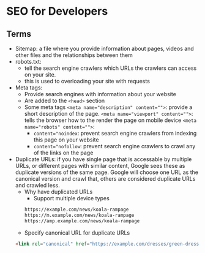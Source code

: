 # SEO for Developers

## Terms

- Sitemap: a file where you provide information about pages, videos and other files and the relationships between them
- robots.txt:
  - tell the search engine crawlers which URLs the crawlers can access on your site.
  - this is used to overloading your site with requests
- Meta tags:
  - Provide search engines with information about your website
  - Are added to the `<head>` section
  - Some meta tags
  	`<meta name="description" content="">`: provide a short description of the page.
  	`<meta name="viewport" content="">`: tells the browser how to the render the page on mobile device
  	`<meta name="robots" content="">`:
  	  - `content="noindex`: prevent search engine crawlers from indexing this page on your website
  	  - `content="nofollow`: prevent search engine crawlers to crawl any of the links on the page
- Duplicate URLs: if you have single page that is accessable by multiple URLs, or different pages with similar content, Google sees these as duplicate versions of the same page. Google will choose one URL as the canonical version and crawl that, others are considered duplicate URLs and crawled less.
  - Why have duplicated URLs
    - Support multiple device types
    ```html
    https://example.com/news/koala-rampage
  	https://m.example.com/news/koala-rampage
  	https://amp.example.com/news/koala-rampage
    ```
  - Specify canonical URL for duplicate URLs
  ```html
  <link rel="canonical" href="https://example.com/dresses/green-dresses" />
  ```